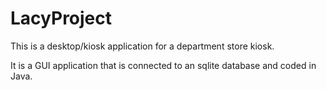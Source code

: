 # LacyProject
This is a desktop/kiosk application for a department store kiosk.

It is a GUI application that is connected to an sqlite database and coded in Java.  
